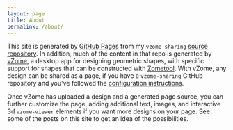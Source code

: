 ```yaml
---
layout: page
title: About
permalink: /about/
---
```


This site is generated by [GitHub Pages][pages] from my `vzome-sharing` [source repository][source].
In addition, much of the content in that repo is generated by [vZome][vzome], a desktop app
for designing geometric shapes, with specific support for shapes that can be constructed with
[Zometool][zometool].  With vZome, any design can be shared as a page, if you have a `vzome-sharing`
GitHub repository and you've followed the [configuration instructions][help].

Once vZome has uploaded a design and a generated page source, you can further customize
the page, adding additional text, images, and interactive 3d `vzome-viewer` elements if you want
more designs on your page.  See some of the posts on this site to get an idea of the possibilities.

[pages]: https://pages.github.com/
[source]: https://github.com/vorth/vzome-sharing/
[vzome]: https://vzome.com/
[zometool]: https://zometool.com
[help]: https://vzome.github.io/vzome/sharing.html
